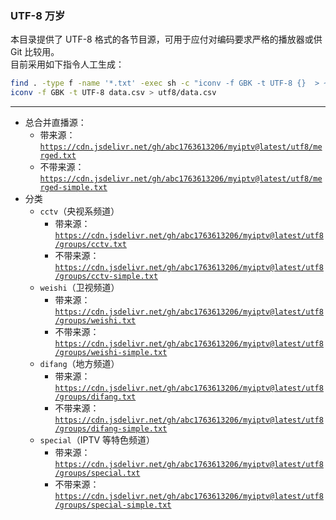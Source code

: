 ### UTF-8 万岁
本目录提供了 UTF-8 格式的各节目源，可用于应付对编码要求严格的播放器或供 Git 比较用。   
目前采用如下指令人工生成：
```bash
find . -type f -name '*.txt' -exec sh -c "iconv -f GBK -t UTF-8 {}  > ~/temp" \; -exec mv ~/temp utf8/{} \;
iconv -f GBK -t UTF-8 data.csv > utf8/data.csv
```

-----

- 总合并直播源：
  - 带来源：[`https://cdn.jsdelivr.net/gh/abc1763613206/myiptv@latest/utf8/merged.txt`](https://cdn.jsdelivr.net/gh/abc1763613206/myiptv@latest/utf8/merged.txt)
  - 不带来源： [`https://cdn.jsdelivr.net/gh/abc1763613206/myiptv@latest/utf8/merged-simple.txt`](https://cdn.jsdelivr.net/gh/abc1763613206/myiptv@latest/utf8/merged-simple.txt)
- 分类
  - `cctv`（央视系频道）
    - 带来源：[`https://cdn.jsdelivr.net/gh/abc1763613206/myiptv@latest/utf8/groups/cctv.txt`](https://cdn.jsdelivr.net/gh/abc1763613206/myiptv@latest/utf8/groups/cctv.txt)
    - 不带来源：[`https://cdn.jsdelivr.net/gh/abc1763613206/myiptv@latest/utf8/groups/cctv-simple.txt`](https://cdn.jsdelivr.net/gh/abc1763613206/myiptv@latest/utf8/groups/cctv-simple.txt)
  - `weishi`（卫视频道）
    - 带来源：[`https://cdn.jsdelivr.net/gh/abc1763613206/myiptv@latest/utf8/groups/weishi.txt`](https://cdn.jsdelivr.net/gh/abc1763613206/myiptv@latest/utf8/groups/weishi.txt)
    - 不带来源：[`https://cdn.jsdelivr.net/gh/abc1763613206/myiptv@latest/utf8/groups/weishi-simple.txt`](https://cdn.jsdelivr.net/gh/abc1763613206/myiptv@latest/utf8/groups/weishi-simple.txt)
  - `difang`（地方频道）
    - 带来源：[`https://cdn.jsdelivr.net/gh/abc1763613206/myiptv@latest/utf8/groups/difang.txt`](https://cdn.jsdelivr.net/gh/abc1763613206/myiptv@latest/utf8/groups/difang.txt)
    - 不带来源：[`https://cdn.jsdelivr.net/gh/abc1763613206/myiptv@latest/utf8/groups/difang-simple.txt`](https://cdn.jsdelivr.net/gh/abc1763613206/myiptv@latest/utf8/groups/difang-simple.txt)
  - `special`（IPTV 等特色频道）
    - 带来源：[`https://cdn.jsdelivr.net/gh/abc1763613206/myiptv@latest/utf8/groups/special.txt`](https://cdn.jsdelivr.net/gh/abc1763613206/myiptv@latest/utf8/groups/special.txt)
    - 不带来源：[`https://cdn.jsdelivr.net/gh/abc1763613206/myiptv@latest/utf8/groups/special-simple.txt`](https://cdn.jsdelivr.net/gh/abc1763613206/myiptv@latest/utf8/groups/special-simple.txt)
